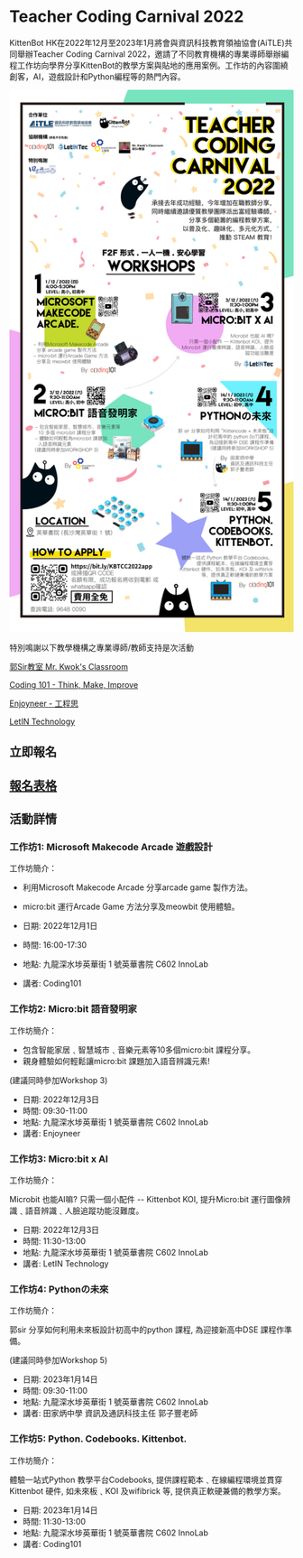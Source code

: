 # Teacher Coding Carnival 2022

KittenBot HK在2022年12月至2023年1月將會與資訊科技教育領袖協會(AiTLE)共同舉辦Teacher Coding Carnival 2022，邀請了不同教育機構的專業導師舉辦編程工作坊向學界分享KittenBot的教學方案與貼地的應用案例。工作坊的內容圍繞創客，AI，遊戲設計和Python編程等的熱門內容。

![](./images/carnival_poster.jpg)

特別鳴謝以下教學機構之專業導師/教師支持是次活動

[郭Sir教室 Mr. Kwok's Classroom](https://www.facebook.com/kwoksirclassroom)

[Coding 101 - Think, Make, Improve](https://www.facebook.com/coding101.hk/)

[Enjoyneer - 工程思](https://www.facebook.com/enjoyneerhk/)

[LetIN Technology](https://www.facebook.com/letintec/)

## 立即報名

## [報名表格](https://docs.google.com/forms/d/e/1FAIpQLSfArqQTTiLu8duHVkLoHdeP5x81k6a6l_RAIbFnhwlgNSUN_Q/viewform?usp=sf_link)

## 活動詳情

### 工作坊1: Microsoft Makecode Arcade 遊戲設計

工作坊簡介：

- 利用Microsoft Makecode Arcade 分享arcade game 製作方法。
- micro:bit 運行Arcade Game 方法分享及meowbit 使用體驗。

- 日期: 2022年12月1日
- 時間: 16:00-17:30
- 地點: 九龍深水埗英華街 1 號英華書院 C602 InnoLab
- 講者: Coding101

### 工作坊2: Micro:bit 語音發明家

工作坊簡介：

- 包含智能家居﹑智慧城巿﹑音樂元素等10多個micro:bit 課程分享。
- 親身體驗如何輕鬆讓micro:bit 課題加入語音辨識元素!

(建議同時參加Workshop 3)

- 日期: 2022年12月3日
- 時間: 09:30-11:00
- 地點: 九龍深水埗英華街 1 號英華書院 C602 InnoLab
- 講者: Enjoyneer

### 工作坊3: Micro:bit x AI

工作坊簡介：

Microbit 也能AI嘛? 
只需一個小配件 -- Kittenbot KOI, 提升Micro:bit 運行圖像辨識﹑語音辨識﹑人臉追蹤功能沒難度。

- 日期: 2022年12月3日
- 時間: 11:30-13:00
- 地點: 九龍深水埗英華街 1 號英華書院 C602 InnoLab
- 講者: LetIN Technology

### 工作坊4: Pythonの未來

工作坊簡介：

郭sir 分享如何利用未來板設計初高中的python 課程, 為迎接新高中DSE 課程作準備。

(建議同時參加Workshop 5)


- 日期: 2023年1月14日
- 時間: 09:30-11:00
- 地點: 九龍深水埗英華街 1 號英華書院 C602 InnoLab
- 講者: 田家炳中學 資訊及通訊科技主任 郭子豐老師

### 工作坊5: Python. Codebooks. Kittenbot.

工作坊簡介：

體驗一站式Python 教學平台Codebooks, 提供課程範本﹑在線編程環境並貫穿Kittenbot 硬件, 如未來板﹑KOI  及wifibrick 等, 提供真正軟硬兼備的教學方案。

- 日期: 2023年1月14日
- 時間: 11:30-13:00
- 地點: 九龍深水埗英華街 1 號英華書院 C602 InnoLab
- 講者: Coding101